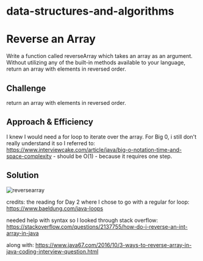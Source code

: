 # data-structures-and-algorithms

# Reverse an Array
Write a function called reverseArray which takes an array as an argument. Without utilizing any of the built-in methods available to your language, return an array with elements in reversed order.

## Challenge
return an array with elements in reversed order.

## Approach & Efficiency
I knew I would need a for loop to iterate over the array. 
For Big 0, i still don't really understand it so I referred to: https://www.interviewcake.com/article/java/big-o-notation-time-and-space-complexity - should be O(1) - because it requires one step. 

## Solution
![reversearray](../assets/reversearray.jpg)

credits:
the reading for Day 2 where I chose to go with a regular for loop: https://www.baeldung.com/java-loops

needed help with syntax so I looked through stack overflow: https://stackoverflow.com/questions/2137755/how-do-i-reverse-an-int-array-in-java

along with: https://www.java67.com/2016/10/3-ways-to-reverse-array-in-java-coding-interview-question.html